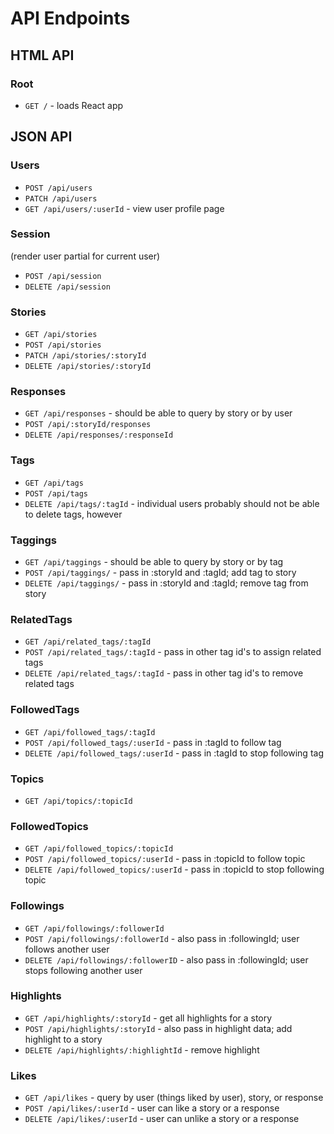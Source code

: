 # API Endpoints

## HTML API

### Root

- `GET /` - loads React app

## JSON API

### Users
- `POST /api/users`
- `PATCH /api/users`
- `GET /api/users/:userId` - view user profile page

### Session
(render user partial for current user)
- `POST /api/session`
- `DELETE /api/session`

### Stories
- `GET /api/stories`
- `POST /api/stories`
- `PATCH /api/stories/:storyId`
- `DELETE /api/stories/:storyId`

### Responses
- `GET /api/responses` - should be able to query by story or by user
- `POST /api/:storyId/responses`
- `DELETE /api/responses/:responseId`

### Tags
- `GET /api/tags`
- `POST /api/tags`
- `DELETE /api/tags/:tagId` - individual users probably should not be able to delete tags, however

### Taggings
- `GET /api/taggings` - should be able to query by story or by tag
- `POST /api/taggings/` - pass in :storyId and :tagId; add tag to story
- `DELETE /api/taggings/` - pass in :storyId and :tagId; remove tag from story

### RelatedTags
- `GET /api/related_tags/:tagId`
- `POST /api/related_tags/:tagId` - pass in other tag id's to assign related tags
- `DELETE /api/related_tags/:tagId` - pass in other tag id's to remove related tags

### FollowedTags
- `GET /api/followed_tags/:tagId`
- `POST /api/followed_tags/:userId` - pass in :tagId to follow tag
- `DELETE /api/followed_tags/:userId` - pass in :tagId to stop following tag

### Topics
- `GET /api/topics/:topicId`

### FollowedTopics
- `GET /api/followed_topics/:topicId`
- `POST /api/followed_topics/:userId` - pass in :topicId to follow topic
- `DELETE /api/followed_topics/:userId` - pass in :topicId to stop following topic

### Followings
- `GET /api/followings/:followerId`
- `POST /api/followings/:followerId` - also pass in :followingId; user follows another user
- `DELETE /api/followings/:followerID` - also pass in :followingId; user stops following another user

### Highlights
- `GET /api/highlights/:storyId` - get all highlights for a story
- `POST /api/highlights/:storyId` - also pass in highlight data; add highlight to a story
- `DELETE /api/highlights/:highlightId` - remove highlight

### Likes
- `GET /api/likes` - query by user (things liked by user), story, or response
- `POST /api/likes/:userId` - user can like a story or a response
- `DELETE /api/likes/:userId` - user can unlike a story or a response

